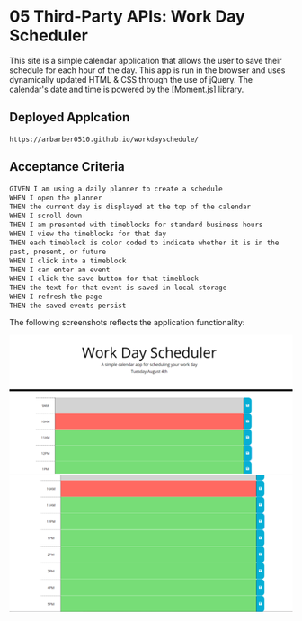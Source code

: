 # 05 Third-Party APIs: Work Day Scheduler

This site is a simple calendar application that allows the user to save their schedule for each hour of the day. 
This app is run in the browser and uses dynamically updated HTML & CSS through the use of jQuery. 
The calendar's date and time is powered by the [Moment.js] library. 

## Deployed Applcation

```
https://arbarber0510.github.io/workdayschedule/
```

## Acceptance Criteria

```
GIVEN I am using a daily planner to create a schedule
WHEN I open the planner
THEN the current day is displayed at the top of the calendar
WHEN I scroll down
THEN I am presented with timeblocks for standard business hours
WHEN I view the timeblocks for that day
THEN each timeblock is color coded to indicate whether it is in the past, present, or future
WHEN I click into a timeblock
THEN I can enter an event
WHEN I click the save button for that timeblock
THEN the text for that event is saved in local storage
WHEN I refresh the page
THEN the saved events persist
```

The following screenshots reflects the application functionality:

![day planner demo](./Assets/workday-schedule-screenshot-1.PNG)
![day planner demo](./Assets/workday-schedule-screenshot-2.PNG)



